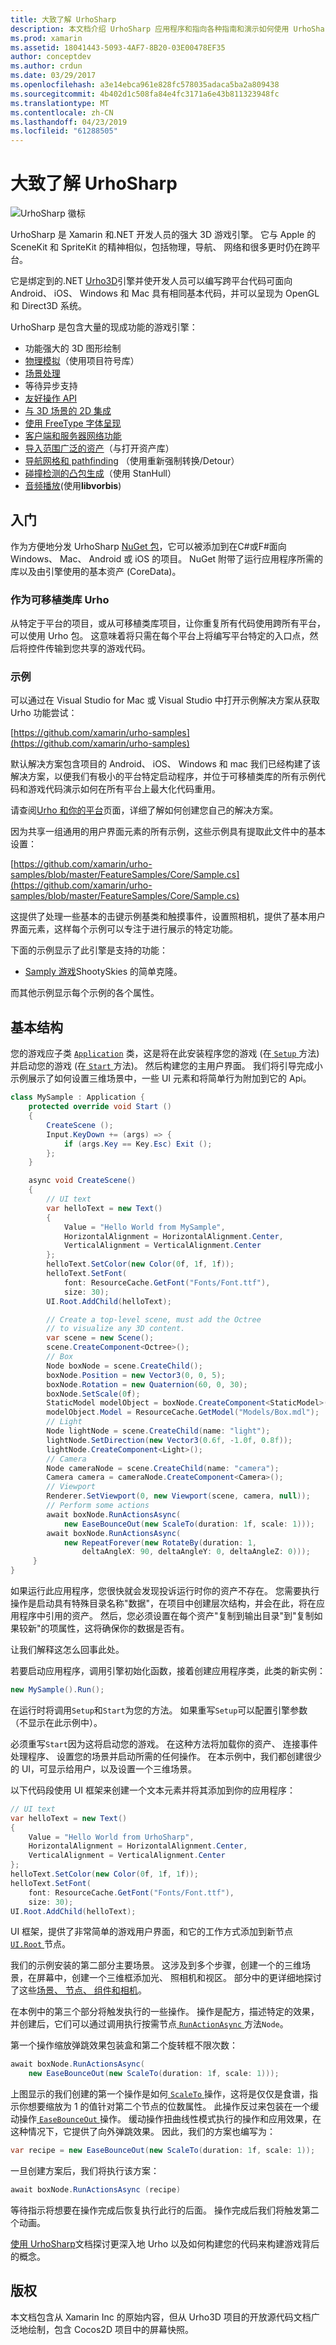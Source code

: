 ```yaml
---
title: 大致了解 UrhoSharp
description: 本文档介绍 UrhoSharp 应用程序和指向各种指南和演示如何使用 UrhoSharp 示例应用程序的基本结构。
ms.prod: xamarin
ms.assetid: 18041443-5093-4AF7-8B20-03E00478EF35
author: conceptdev
ms.author: crdun
ms.date: 03/29/2017
ms.openlocfilehash: a3e14ebca961e828fc578035adaca5ba2a809438
ms.sourcegitcommit: 4b402d1c508fa84e4fc3171a6e43b811323948fc
ms.translationtype: MT
ms.contentlocale: zh-CN
ms.lasthandoff: 04/23/2019
ms.locfileid: "61288505"
---
```

# <a name="an-introduction-to-urhosharp"></a>大致了解 UrhoSharp

![UrhoSharp 徽标](introduction-images/urhosharp-icon.png)

UrhoSharp 是 Xamarin 和.NET 开发人员的强大 3D 游戏引擎。  它与 Apple 的 SceneKit 和 SpriteKit 的精神相似，包括物理，导航、 网络和很多更时仍在跨平台。

它是绑定到的.NET [Urho3D](http://urho3d.github.io/)引擎并使开发人员可以编写跨平台代码可面向 Android、 iOS、 Windows 和 Mac 具有相同基本代码，并可以呈现为 OpenGL 和 Direct3D 系统。

UrhoSharp 是包含大量的现成功能的游戏引擎：

- 功能强大的 3D 图形绘制
- [物理模拟](https://developer.xamarin.com/api/namespace/Urho.Physics/)（使用项目符号库）
- [场景处理](https://developer.xamarin.com/api/type/Urho.Scene/)
- 等待异步支持
- [友好操作 API](https://developer.xamarin.com/api/namespace/Urho.Actions/)
- [与 3D 场景的 2D 集成](https://developer.xamarin.com/api/namespace/Urho.Urho2D/)
- [使用 FreeType 字体呈现](https://developer.xamarin.com/api/type/Urho.Gui.FontFaceFreeType/)
- [客户端和服务器网络功能](https://developer.xamarin.com/api/namespace/Urho.Network/)
- [导入范围广泛的资产](https://developer.xamarin.com/api/namespace/Urho.Resources/)（与打开资产库）
- [导航网格和 pathfinding](https://developer.xamarin.com/api/namespace/Urho.Navigation/) （使用重新强制转换/Detour）
- [碰撞检测的凸包生成](https://developer.xamarin.com/api/type/Urho.Physics.CollisionShape/)（使用 StanHull）
- [音频播放](https://developer.xamarin.com/api/namespace/Urho.Audio/)(使用**libvorbis**)

## <a name="getting-started"></a>入门

作为方便地分发 UrhoSharp [NuGet 包](https://www.nuget.org/)，它可以被添加到在C#或F#面向 Windows、 Mac、 Android 或 iOS 的项目。  NuGet 附带了运行应用程序所需的库以及由引擎使用的基本资产 (CoreData)。

### <a name="urho-as-a-portable-class-library"></a>作为可移植类库 Urho

从特定于平台的项目，或从可移植类库项目，让你重复所有代码使用跨所有平台，可以使用 Urho 包。  这意味着将只需在每个平台上将编写平台特定的入口点，然后将控件传输到您共享的游戏代码。

### <a name="samples"></a>示例

可以通过在 Visual Studio for Mac 或 Visual Studio 中打开示例解决方案从获取 Urho 功能尝试：

[https://github.com/xamarin/urho-samples](https://github.com/xamarin/urho-samples)

默认解决方案包含项目的 Android、 iOS、 Windows 和 mac  我们已经构建了该解决方案，以便我们有极小的平台特定启动程序，并位于可移植类库的所有示例代码和游戏代码演示如何在所有平台上最大化代码重用。

请查阅[Urho 和你的平台](~/graphics-games/urhosharp/platform/index.md)页面，详细了解如何创建您自己的解决方案。

因为共享一组通用的用户界面元素的所有示例，这些示例具有提取此文件中的基本设置：

[https://github.com/xamarin/urho-samples/blob/master/FeatureSamples/Core/Sample.cs](https://github.com/xamarin/urho-samples/blob/master/FeatureSamples/Core/Sample.cs)

这提供了处理一些基本的击键示例基类和触摸事件，设置照相机，提供了基本用户界面元素，这样每个示例可以专注于进行展示的特定功能。

下面的示例显示了此引擎是支持的功能：

- [Samply 游戏](https://github.com/xamarin/urho-samples/tree/master/SamplyGame)ShootySkies 的简单克隆。

而其他示例显示每个示例的各个属性。

## <a name="basic-structure"></a>基本结构

您的游戏应子类 [`Application`](https://developer.xamarin.com/api/type/Urho.Application/)
类，这是将在此安装程序您的游戏 (在[ `Setup` ](https://developer.xamarin.com/api/member/Urho.Application.Setup/)方法) 并启动您的游戏 (在[ `Start` ](https://developer.xamarin.com/api/member/Urho.Application.Start)方法)。  然后构建您的主用户界面。  我们将引导完成小示例展示了如何设置三维场景中，一些 UI 元素和将简单行为附加到它的 Api。

```csharp
class MySample : Application {
    protected override void Start ()
    {
        CreateScene ();
        Input.KeyDown += (args) => {
            if (args.Key == Key.Esc) Exit ();
        };
    }

    async void CreateScene()
    {
        // UI text
        var helloText = new Text()
        {
            Value = "Hello World from MySample",
            HorizontalAlignment = HorizontalAlignment.Center,
            VerticalAlignment = VerticalAlignment.Center
        };
        helloText.SetColor(new Color(0f, 1f, 1f));
        helloText.SetFont(
            font: ResourceCache.GetFont("Fonts/Font.ttf"),
            size: 30);
        UI.Root.AddChild(helloText);

        // Create a top-level scene, must add the Octree
        // to visualize any 3D content.
        var scene = new Scene();
        scene.CreateComponent<Octree>();
        // Box
        Node boxNode = scene.CreateChild();
        boxNode.Position = new Vector3(0, 0, 5);
        boxNode.Rotation = new Quaternion(60, 0, 30);
        boxNode.SetScale(0f);
        StaticModel modelObject = boxNode.CreateComponent<StaticModel>();
        modelObject.Model = ResourceCache.GetModel("Models/Box.mdl");
        // Light
        Node lightNode = scene.CreateChild(name: "light");
        lightNode.SetDirection(new Vector3(0.6f, -1.0f, 0.8f));
        lightNode.CreateComponent<Light>();
        // Camera
        Node cameraNode = scene.CreateChild(name: "camera");
        Camera camera = cameraNode.CreateComponent<Camera>();
        // Viewport
        Renderer.SetViewport(0, new Viewport(scene, camera, null));
        // Perform some actions
        await boxNode.RunActionsAsync(
            new EaseBounceOut(new ScaleTo(duration: 1f, scale: 1)));
        await boxNode.RunActionsAsync(
            new RepeatForever(new RotateBy(duration: 1,
                deltaAngleX: 90, deltaAngleY: 0, deltaAngleZ: 0)));
     }
}
```

如果运行此应用程序，您很快就会发现投诉运行时你的资产不存在。  您需要执行操作是启动具有特殊目录名称"数据"，在项目中创建层次结构，并会在此，将在应用程序中引用的资产。  然后，您必须设置在每个资产"复制到输出目录"到"复制如果较新"的项属性，这将确保你的数据是否有。

让我们解释这怎么回事此处。

若要启动应用程序，调用引擎初始化函数，接着创建应用程序类，此类的新实例：

```csharp
new MySample().Run();
```

在运行时将调用`Setup`和`Start`为您的方法。  如果重写`Setup`可以配置引擎参数 （不显示在此示例中）。

必须重写`Start`因为这将启动您的游戏。  在这种方法将加载你的资产、 连接事件处理程序、 设置您的场景并启动所需的任何操作。  在本示例中，我们都创建很少的 UI，可显示给用户，以及设置一个三维场景。

以下代码段使用 UI 框架来创建一个文本元素并将其添加到你的应用程序：

```csharp
// UI text
var helloText = new Text()
{
    Value = "Hello World from UrhoSharp",
    HorizontalAlignment = HorizontalAlignment.Center,
    VerticalAlignment = VerticalAlignment.Center
};
helloText.SetColor(new Color(0f, 1f, 1f));
helloText.SetFont(
    font: ResourceCache.GetFont("Fonts/Font.ttf"),
    size: 30);
UI.Root.AddChild(helloText);
```

UI 框架，提供了非常简单的游戏用户界面，和它的工作方式添加到新节点[ `UI.Root` ](https://developer.xamarin.com/api/property/Urho.Gui.UI.Root/)节点。

我们的示例安装的第二部分主要场景。  这涉及到多个步骤，创建一个的三维场景，在屏幕中，创建一个三维框添加光、 照相机和视区。  部分中的更详细地探讨了这些[场景、 节点、 组件和相机](~/graphics-games/urhosharp/using.md#scenenodescomponentsandcameras)。

在本例中的第三个部分将触发执行的一些操作。  操作是配方，描述特定的效果，并创建后，它们可以通过调用执行按需节点[ `RunActionAsync` ](https://developer.xamarin.com/api/member/Urho.Node.RunActionsAsync)方法`Node`。

第一个操作缩放弹跳效果包装盒和第二个旋转框不限次数：

```csharp
await boxNode.RunActionsAsync(
    new EaseBounceOut(new ScaleTo(duration: 1f, scale: 1)));
```

上图显示的我们创建的第一个操作是如何[ `ScaleTo` ](https://developer.xamarin.com/api/type/Urho.Actions.ScaleTo/)操作，这将是仅仅是食谱，指示你想要缩放为 1 的值针对第二个节点的位数属性。  此操作反过来包装在一个缓动操作[ `EaseBounceOut` ](https://developer.xamarin.com/api/type/Urho.Actions.EaseBounceInOut/)操作。  缓动操作扭曲线性模式执行的操作和应用效果，在这种情况下，它提供了向外弹跳效果。
因此，我们的方案也编写为：

```csharp
var recipe = new EaseBounceOut(new ScaleTo(duration: 1f, scale: 1));
```

一旦创建方案后，我们将执行该方案：

```csharp
await boxNode.RunActionsAsync (recipe)
```

等待指示将想要在操作完成后恢复执行此行的后面。  操作完成后我们将触发第二个动画。

[使用 UrhoSharp](~/graphics-games/urhosharp/using.md)文档探讨更深入地 Urho 以及如何构建您的代码来构建游戏背后的概念。

## <a name="copyrights"></a>版权

本文档包含从 Xamarin Inc 的原始内容，但从 Urho3D 项目的开放源代码文档广泛地绘制，包含 Cocos2D 项目中的屏幕快照。

